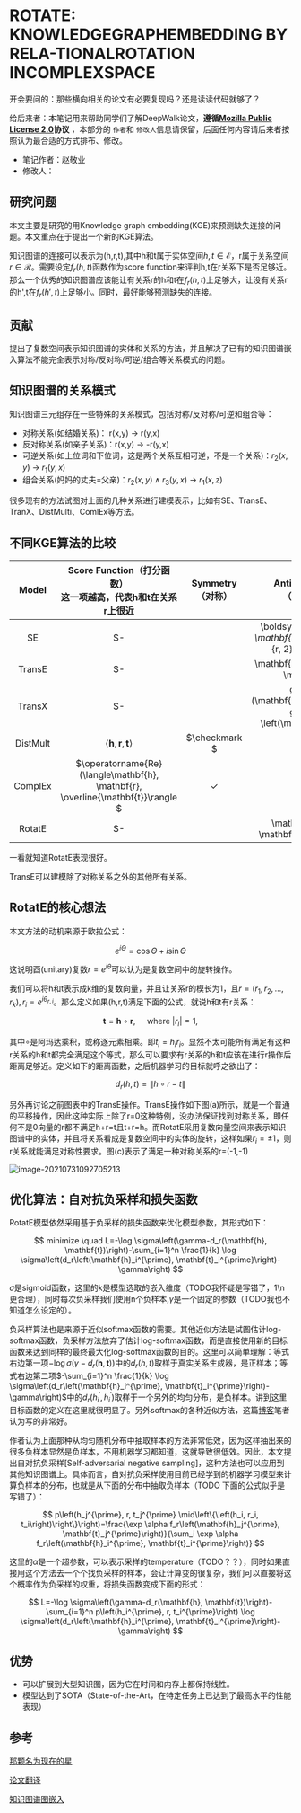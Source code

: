# ROTATE: KNOWLEDGEGRAPHEMBEDDING BY RELA-TIONALROTATION  INCOMPLEXSPACE

开会要问的：那些横向相关的论文有必要复现吗？还是读读代码就够了？

给后来者：本笔记用来帮助同学们了解DeepWalk论文，**遵循[Mozilla Public License 2.0](https://www.mozilla.org/en-US/MPL/2.0/)协议** ，本部分的 `作者`和 `修改人`信息请保留，后面任何内容请后来者按照认为最合适的方式排布、修改。

* 笔记作者：赵敬业
* 修改人：

## 研究问题

本文主要是研究的用Knowledge graph embedding(KGE)来预测缺失连接的问题。本文重点在于提出一个新的KGE算法。

知识图谱的连接可以表示为(h,r,t),其中h和t属于实体空间$h,t\in \mathcal{E}$，r属于关系空间$r\in\mathcal{R}$。需要设定$f_r(h,t)$函数作为score function来评判h,t在r关系下是否足够近。那么一个优秀的知识图谱应该能让有关系r的h和t在$f_r(h,t)$上足够大，让没有关系r的h',t在$f_r(h',t)$上足够小。同时，最好能够预测缺失的连接。

## 贡献

提出了复数空间表示知识图谱的实体和关系的方法，并且解决了已有的知识图谱嵌入算法不能完全表示对称/反对称/可逆/组合等关系模式的问题。

## 知识图谱的关系模式

知识图谱三元组存在一些特殊的关系模式，包括对称/反对称/可逆和组合等：

* 对称关系(如结婚关系)： r(x,y) -> r(y,x)
* 反对称关系(如亲子关系)：r(x,y) -> -r(y,x)
* 可逆关系(如上位词和下位词，这是两个关系互相可逆，不是一个关系)：$r_2(x,y)$ -> $r_1(y,x)$
* 组合关系(妈妈的丈夫=父亲)：$r_2(x,y)\wedge r_3(y,x)$ -> $r_1(x,z)$

很多现有的方法试图对上面的几种关系进行建模表示，比如有SE、TransE、TranX、DistMulti、ComlEx等方法。

## 不同KGE算法的比较

|  Model  |         Score Function（打分函数）<br />这一项越高，代表h和t在关系r上很近         | Symmetry<br />（对称） | Antisymmetry<br />（反对称） | Inversion<br />（可逆） | Composition<br />（组合） |
| :------: | :--------------------------------------------------------------------------------: | :--------------------: | :--------------------------: | :---------------------: | :-----------------------: |
|    SE    |      $-||\boldsymbol{W}_{r, 1} \mathbf{h}-\mathbf{W}_{r, 2} \mathbf{t}|| $      |   $\boldsymbol{X}$   |      $\boldsymbol{X}$      |   $\boldsymbol{X}$   |    $\boldsymbol{X}$    |
|  TransE  |                     $-||\mathbf{h}+\mathbf{r}-\mathbf{t}|| $                     |  $\boldsymbol{X} $  |       $\checkmark $       |     $\checkmark$     |      $\checkmark$      |
|  TransX  |    $-|| g_{r, 1}(\mathbf{h})+\mathbf{r}-g_{r, 2} \left(\mathbf{t}\right) || $    |     $\checkmark$     |        $\checkmark$        |   $\boldsymbol{X}$   |    $\boldsymbol{X}$    |
| DistMult |                $\langle\mathbf{h}, \mathbf{r}, \mathbf{t}\rangle$                |    $\checkmark $    |      $\boldsymbol{X}$      |   $\boldsymbol{X}$   |    $\boldsymbol{X}$    |
| ComplEx | $\operatorname{Re}(\langle\mathbf{h}, \mathbf{r}, \overline{\mathbf{t}}\rangle $ |     $\checkmark$     |        $\checkmark$        |     $\checkmark$     |    $\boldsymbol{X}$    |
|  RotatE  |                  $-||\mathbf{h} \circ \mathbf{r}-\mathbf{t}|| $                  |     $\checkmark$     |        $\checkmark$        |     $\checkmark$     |      $\checkmark$      |

一看就知道RotatE表现很好。

TransE可以建模除了对称关系之外的其他所有关系。

## RotatE的核心想法

本文方法的动机来源于欧拉公式：

$$
e^{i \Theta}=\cos \Theta+i \sin \Theta
$$

这说明酉(unitary)复数$r=e^{i\theta}$可以认为是复数空间中的旋转操作。

我们可以将h和t表示成k维的复数向量，并且让关系r的模长为1，且$r=\left(r_1, r_2, \ldots, r_k\right), r_i=e^{i \theta_{r, i}}$。那么定义如果(h,r,t)满足下面的公式，就说h和t有r关系：

$$
\mathbf{t}=\mathbf{h} \circ \mathbf{r}, \quad \text { where }\left|r_i\right|=1,
$$

其中$\circ$是阿玛达乘积，或称逐元素相乘。即$t_i=h_i r_i$。显然不太可能所有满足有这种r关系的h和t都完全满足这个等式，那么可以要求有r关系的h和t应该在进行r操作后距离足够近。定义如下的距离函数，之后机器学习的目标就呼之欲出了：

$$
d_r(h, t)=\|h \circ r-t\|
$$

另外再讨论之前图表中的TransE操作。TransE操作如下图(a)所示，就是一个普通的平移操作，因此这种实际上除了r=0这种特例，没办法保证找到对称关系，即任何不是0向量的r都不满足h+r=t且t+r=h。而RotatE采用复数向量空间来表示知识图谱中的实体，并且将关系看成是复数空间中的实体的旋转，这样如果$r_i=\pm 1$，则r关系就能满足对称性要求。图(c)表示了满足一种对称关系的r=(-1,-1)

![image-20210731092705213](https://zhang-each.github.io/2021/08/08/reading8/image-20210731092705213.png)

## 优化算法：自对抗负采样和损失函数

RotatE模型依然采用基于负采样的损失函数来优化模型参数，其形式如下：

$$
minimize \quad L=-\log \sigma\left(\gamma-d_r(\mathbf{h}, \mathbf{t})\right)-\sum_{i=1}^n \frac{1}{k} \log \sigma\left(d_r\left(\mathbf{h}_i^{\prime}, \mathbf{t}_i^{\prime}\right)-\gamma\right)
$$

$\sigma$是sigmoid函数，这里的k是模型选取的嵌入维度（TODO我怀疑是写错了，1\n更合理），同时每次负采样我们使用n个负样本,$\gamma$是一个固定的参数（TODO我也不知道怎么设定的）。

负采样算法也是来源于近似softmax函数的需要。其他近似方法是试图估计log-softmax函数，负采样方法放弃了估计log-softmax函数，而是直接使用新的目标函数来达到同样的最终最大化log-softmax函数的目的。这里可以简单理解：等式右边第一项$-\log \sigma\left(\gamma-d_r(\mathbf{h}, \mathbf{t})\right)$中的$d_r(h,t)$取样于真实关系生成器，是正样本；等式右边第二项$-\sum_{i=1}^n \frac{1}{k} \log \sigma\left(d_r\left(\mathbf{h}_i^{\prime}, \mathbf{t}_i^{\prime}\right)-\gamma\right)$中的$d_r(h_i^\prime,h_i^\prime)$取样于一个另外的均匀分布，是负样本。讲到这里目标函数的定义在这里就很明显了。另外softmax的各种近似方法，这篇[博客](https://www.ruder.io/word-embeddings-softmax/)笔者认为写的非常好。

作者认为上面那种从均匀随机分布中抽取样本的方法非常低效，因为这样抽出来的很多负样本显然是负样本，不用机器学习都知道，这就导致很低效。因此，本文提出自对抗负采样[Self-adversarial negative sampling]，这种方法也可以应用到其他知识图谱上。具体而言，自对抗负采样使用目前已经学到的机器学习模型来计算负样本的分布，也就是从下面的分布中抽取负样本（TODO 下面的公式似乎是写错了）：

$$
p\left(h_j^{\prime}, r, t_j^{\prime} \mid\left\{\left(h_i, r_i, t_i\right)\right\}\right)=\frac{\exp \alpha f_r\left(\mathbf{h}_j^{\prime}, \mathbf{t}_j^{\prime}\right)}{\sum_i \exp \alpha f_r\left(\mathbf{h}_i^{\prime}, \mathbf{t}_i^{\prime}\right)}
$$

这里的$\alpha$是一个超参数，可以表示采样的temperature（TODO？？），同时如果直接用这个方法去一个个找负采样的样本，会让计算变的很复杂，我们可以直接将这个概率作为负采样的权重，将损失函数变成下面的形式：

$$
L=-\log \sigma\left(\gamma-d_r(\mathbf{h}, \mathbf{t})\right)-\sum_{i=1}^n p\left(h_i^{\prime}, r, t_i^{\prime}\right) \log \sigma\left(d_r\left(\mathbf{h}_i^{\prime}, \mathbf{t}_i^{\prime}\right)-\gamma\right)
$$

## 优势

* 可以扩展到大型知识图，因为它在时间和内存上都保持线性。
* 模型达到了SOTA（State-of-the-Art，在特定任务上已达到了最高水平的性能表现）

## 参考

[那颗名为现在的星](https://zhang-each.github.io/2021/08/08/reading8/)

[论文翻译](https://zhuanlan.zhihu.com/p/426764321)

[知识图谱图嵌入](https://towardsdatascience.com/introduction-to-knowledge-graph-embedding-with-dgl-ke-77ace6fb60ef)
